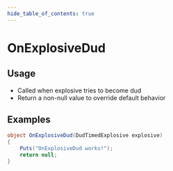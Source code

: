 ```yaml
---
hide_table_of_contents: true
---
```


# OnExplosiveDud

## Usage

* Called when explosive tries to become dud
* Return a non-null value to override default behavior

## Examples

```csharp title=""
object OnExplosiveDud(DudTimedExplosive explosive)
{
    Puts("OnExplosiveDud works!");
    return null;
}
```
